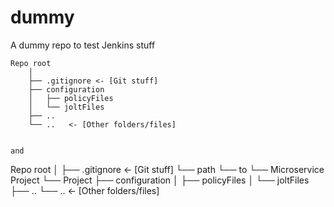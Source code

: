 # dummy
A dummy repo to test Jenkins stuff

```
Repo root
    │
    ├── .gitignore <- [Git stuff]
    ├── configuration
    │   ├── policyFiles
    │   └── joltFiles
    ├── .. 
    └── ..   <- [Other folders/files]


and

```
Repo root
    │
    ├── .gitignore  <- [Git stuff]
    └── path
        └── to
            └── Microservice Project
                └── Project
                    ├── configuration
                    │   ├── policyFiles
                    │   └── joltFiles
                    ├── .. 
                    └── ..   <- [Other folders/files]

